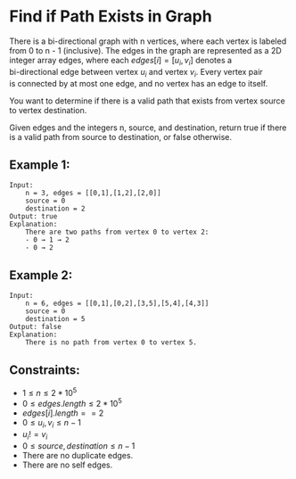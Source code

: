 # Find if Path Exists in Graph

There is a bi-directional graph with n vertices, where each vertex is labeled  
from 0 to n - 1 (inclusive). The edges in the graph are represented as a 2D  
integer array edges, where each $edges[i] = [u_i, v_i]$ denotes a  
bi-directional edge between vertex $u_i$ and vertex $v_i$. Every vertex pair  
is connected by at most one edge, and no vertex has an edge to itself.

You want to determine if there is a valid path that exists from vertex source  
to vertex destination.

Given edges and the integers n, source, and destination, return true if there  
is a valid path from source to destination, or false otherwise.

 

## Example 1:

    Input: 
        n = 3, edges = [[0,1],[1,2],[2,0]]
        source = 0
        destination = 2
    Output: true
    Explanation: 
        There are two paths from vertex 0 to vertex 2:
        - 0 → 1 → 2
        - 0 → 2

## Example 2:

    Input: 
        n = 6, edges = [[0,1],[0,2],[3,5],[5,4],[4,3]]
        source = 0
        destination = 5
    Output: false
    Explanation: 
        There is no path from vertex 0 to vertex 5.
        
        

## Constraints:

* $1 \le n \le 2 * 10^5$
* $0 \le edges.length \le 2 * 10^5$
* $edges[i].length == 2$
* $0 \le u_i, v_i \le n - 1$
* $u_i != v_i$
* $0 \le source, destination \le n - 1$
* There are no duplicate edges.
* There are no self edges.

